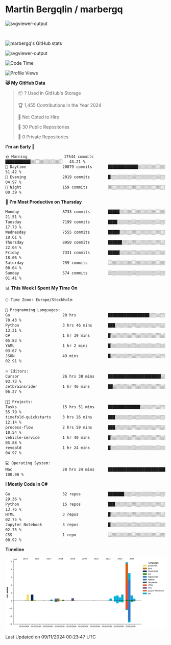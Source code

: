 # Martin Bergqlin / marbergq

![svgviewer-output](https://user-images.githubusercontent.com/2405410/206014777-22d41ecb-c24f-421d-b7d9-bba2cb5bb0de.svg)

<br>

<!--- [![Martin's Week](https://github-readme-stats.vercel.app/api/wakatime?username=marbergq&theme=dark)](https://github.com/anuraghazra/github-readme-stats) -->

![marbergq's GitHub stats](https://github-readme-stats.vercel.app/api?username=marbergq&count_private=true&show_icons=true)

![svgviewer-output](https://wakatime.com/badge/user/3f0a2069-6683-4e19-9a4a-7d21ea815067.svg)

<!--START_SECTION:waka-->
![Code Time](http://img.shields.io/badge/Code%20Time-4%2C564%20hrs%2034%20mins-blue)

![Profile Views](http://img.shields.io/badge/Profile%20Views-0-blue)

**🐱 My GitHub Data** 

> 📦 ? Used in GitHub's Storage 
 > 
> 🏆 1,455 Contributions in the Year 2024
 > 
> 🚫 Not Opted to Hire
 > 
> 📜 30 Public Repositories 
 > 
> 🔑 0 Private Repositories 
 > 
**I'm an Early 🐤** 

```text
🌞 Morning                17544 commits       ███████████░░░░░░░░░░░░░░   43.21 % 
🌆 Daytime                20879 commits       █████████████░░░░░░░░░░░░   51.42 % 
🌃 Evening                2019 commits        █░░░░░░░░░░░░░░░░░░░░░░░░   04.97 % 
🌙 Night                  159 commits         ░░░░░░░░░░░░░░░░░░░░░░░░░   00.39 % 
```
📅 **I'm Most Productive on Thursday** 

```text
Monday                   8733 commits        █████░░░░░░░░░░░░░░░░░░░░   21.51 % 
Tuesday                  7199 commits        ████░░░░░░░░░░░░░░░░░░░░░   17.73 % 
Wednesday                7555 commits        █████░░░░░░░░░░░░░░░░░░░░   18.61 % 
Thursday                 8950 commits        ██████░░░░░░░░░░░░░░░░░░░   22.04 % 
Friday                   7331 commits        █████░░░░░░░░░░░░░░░░░░░░   18.06 % 
Saturday                 259 commits         ░░░░░░░░░░░░░░░░░░░░░░░░░   00.64 % 
Sunday                   574 commits         ░░░░░░░░░░░░░░░░░░░░░░░░░   01.41 % 
```


📊 **This Week I Spent My Time On** 

```text
🕑︎ Time Zone: Europe/Stockholm

💬 Programming Languages: 
Go                       20 hrs              ██████████████████░░░░░░░   70.43 % 
Python                   3 hrs 46 mins       ███░░░░░░░░░░░░░░░░░░░░░░   13.31 % 
C#                       1 hr 39 mins        █░░░░░░░░░░░░░░░░░░░░░░░░   05.83 % 
YAML                     1 hr 2 mins         █░░░░░░░░░░░░░░░░░░░░░░░░   03.67 % 
JSON                     49 mins             █░░░░░░░░░░░░░░░░░░░░░░░░   02.91 % 

🔥 Editors: 
Cursor                   26 hrs 38 mins      ███████████████████████░░   93.73 % 
Jetbrainsrider           1 hr 46 mins        ██░░░░░░░░░░░░░░░░░░░░░░░   06.27 % 

🐱‍💻 Projects: 
Tasks                    15 hrs 51 mins      ██████████████░░░░░░░░░░░   55.79 % 
timefold-quickstarts     3 hrs 26 mins       ███░░░░░░░░░░░░░░░░░░░░░░   12.14 % 
process-flow             2 hrs 59 mins       ███░░░░░░░░░░░░░░░░░░░░░░   10.54 % 
vehicle-service          1 hr 40 mins        █░░░░░░░░░░░░░░░░░░░░░░░░   05.88 % 
reveald                  1 hr 24 mins        █░░░░░░░░░░░░░░░░░░░░░░░░   04.97 % 

💻 Operating System: 
Mac                      28 hrs 24 mins      █████████████████████████   100.00 % 
```

**I Mostly Code in C#** 

```text
Go                       32 repos            ███████░░░░░░░░░░░░░░░░░░   29.36 % 
Python                   15 repos            ███░░░░░░░░░░░░░░░░░░░░░░   13.76 % 
HTML                     3 repos             █░░░░░░░░░░░░░░░░░░░░░░░░   02.75 % 
Jupyter Notebook         3 repos             █░░░░░░░░░░░░░░░░░░░░░░░░   02.75 % 
CSS                      1 repo              ░░░░░░░░░░░░░░░░░░░░░░░░░   00.92 % 
```



**Timeline**

![Lines of Code chart](https://raw.githubusercontent.com/marbergq/marbergq/main/assets/bar_graph.png)


 Last Updated on 09/11/2024 00:23:47 UTC
<!--END_SECTION:waka-->
